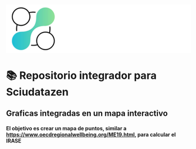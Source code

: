 ![Image text](https://github.com/EiderDiaz/sciudatazen/blob/main/Diagrams/sciulogo-head.png)
# 📚 Repositorio integrador para Sciudatazen 


## Graficas integradas en un mapa interactivo




#### El objetivo es crear un mapa de puntos, similar a https://www.oecdregionalwellbeing.org/ME19.html, para calcular el IRASE 

